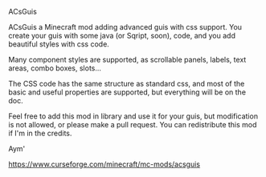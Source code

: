 ACsGuis

ACsGuis a Minecraft mod adding advanced guis with css support.
You create your guis with some java (or Sqript, soon), code, and you add beautiful styles with css code.

Many component styles are supported, as scrollable panels, labels, text areas, combo boxes, slots...

The CSS code has the same structure as standard css, and most of the basic and useful properties are supported, but everything will be on the doc.

Feel free to add this mod in library and use it for your guis, but modification is not allowed, or please make a pull request.
You can redistribute this mod if I'm in the credits.

Aym'

https://www.curseforge.com/minecraft/mc-mods/acsguis
